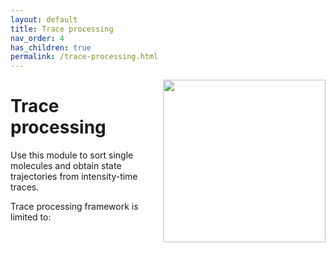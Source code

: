 ```yaml
---
layout: default
title: Trace processing
nav_order: 4
has_children: true
permalink: /trace-processing.html
---
```


<img src="assets/images/logos/logo-trace-processing_400px.png" width="260" style="float:right; margin-left: 15px;"/>

# Trace processing

Use this module to sort single molecules and obtain state trajectories from intensity-time traces.

Trace processing framework is limited to:
